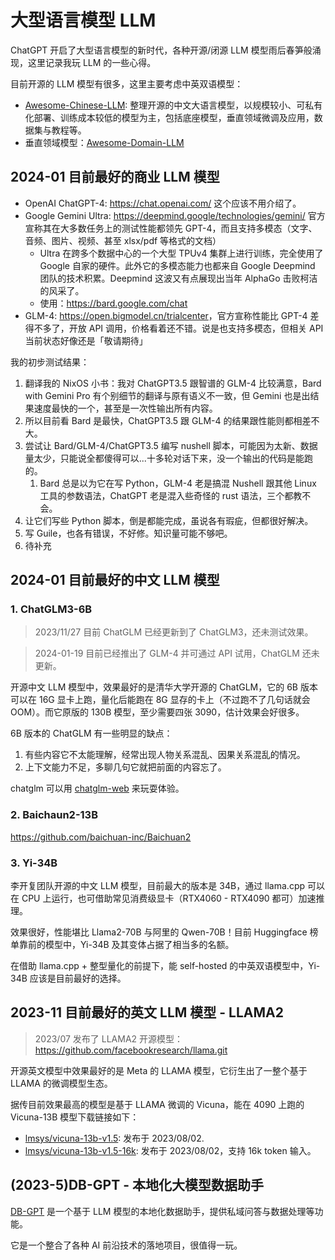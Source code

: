 # 大型语言模型 LLM

ChatGPT 开启了大型语言模型的新时代，各种开源/闭源 LLM 模型雨后春笋般涌现，这里记录我玩 LLM 的一些心得。

目前开源的 LLM 模型有很多，这里主要考虑中英双语模型：

- [Awesome-Chinese-LLM](https://github.com/HqWu-HITCS/Awesome-Chinese-LLM): 整理开源的中文大语言模型，以规模较小、可私有化部署、训练成本较低的模型为主，包括底座模型，垂直领域微调及应用，数据集与教程等。 
- 垂直领域模型：[Awesome-Domain-LLM](https://github.com/luban-agi/Awesome-Domain-LLM)

## 2024-01 目前最好的商业 LLM 模型

- OpenAI ChatGPT-4: <https://chat.openai.com/> 这个应该不用介绍了。
- Google Gemini Ultra: <https://deepmind.google/technologies/gemini/> 官方宣称其在大多数任务上的测试性能都领先 GPT-4，而且支持多模态（文字、音频、图片、视频、甚至 xlsx/pdf 等格式的文档）
  - Ultra 在跨多个数据中心的一个大型 TPUv4 集群上进行训练，完全使用了 Google 自家的硬件。此外它的多模态能力也都来自 Google Deepmind 团队的技术积累。Deepmind 这波又有点展现出当年 AlphaGo 击败柯洁的风采了。
  - 使用：<https://bard.google.com/chat>
- GLM-4: <https://open.bigmodel.cn/trialcenter>，官方宣称性能比 GPT-4 差得不多了，开放 API 调用，价格看着还不错。说是也支持多模态，但相关 API 当前状态好像还是「敬请期待」


我的初步测试结果：

1. 翻译我的 NixOS 小书：我对 ChatGPT3.5 跟智谱的 GLM-4 比较满意，Bard with Gemini Pro 有个别细节的翻译与原有语义不一致，但 Gemini 也是出结果速度最快的一个，甚至是一次性输出所有内容。
  1. 所以目前看 Bard 是最快，ChatGPT3.5 跟 GLM-4 的结果跟性能则都相差不大。
1. 尝试让 Bard/GLM-4/ChatGPT3.5 编写 nushell 脚本，可能因为太新、数据量太少，只能说全都傻得可以...十多轮对话下来，没一个输出的代码是能跑的。
   1. Bard 总是以为它在写 Python，GLM-4 老是搞混 Nushell 跟其他 Linux 工具的参数语法，ChatGPT 老是混入些奇怪的 rust 语法，三个都教不会。
1. 让它们写些 Python 脚本，倒是都能完成，虽说各有瑕疵，但都很好解决。
1. 写 Guile，也各有错误，不好修。知识量可能不够吧。
1. 待补充


## 2024-01 目前最好的中文 LLM 模型

### 1. ChatGLM3-6B

> 2023/11/27 目前 ChatGLM 已经更新到了 ChatGLM3，还未测试效果。

> 2024-01-19 目前已经推出了 GLM-4 并可通过 API 试用，ChatGLM 还未更新。

开源中文 LLM 模型中，效果最好的是清华大学开源的 ChatGLM，它的 6B 版本可以在 16G 显卡上跑，量化后能跑在 8G 显存的卡上（不过跑不了几句话就会 OOM）。而它原版的 130B 模型，至少需要四张 3090，估计效果会好很多。

6B 版本的 ChatGLM 有一些明显的缺点：

1. 有些内容它不太能理解，经常出现人物关系混乱、因果关系混乱的情况。
2. 上下文能力不足，多聊几句它就把前面的内容忘了。

chatglm 可以用 [chatglm-web](https:cc//github.com/NCZkevin/chatglm-web) 来玩耍体验。

### 2. Baichaun2-13B

https://github.com/baichuan-inc/Baichuan2

### 3. Yi-34B

李开复团队开源的中文 LLM 模型，目前最大的版本是 34B，通过 llama.cpp 可以在 CPU 上运行，也可借助常见消费级显卡（RTX4060 - RTX4090 都可）加速推理。

效果很好，性能堪比 Llama2-70B 与阿里的 Qwen-70B！目前 Huggingface 榜单靠前的模型中，Yi-34B 及其变体占据了相当多的名额。

在借助 llama.cpp + 整型量化的前提下，能 self-hosted 的中英双语模型中，Yi-34B 应该是目前最好的选择。

## 2023-11 目前最好的英文 LLM 模型 - LLAMA2

> 2023/07 发布了 LLAMA2 开源模型： <https://github.com/facebookresearch/llama.git>

开源英文模型中效果最好的是 Meta 的 LLAMA 模型，它衍生出了一整个基于 LLAMA 的微调模型生态。

据传目前效果最高的模型是基于 LLAMA 微调的 Vicuna，能在 4090 上跑的 Vicuna-13B 模型下载链接如下：

- [lmsys/vicuna-13b-v1.5](https://huggingface.co/lmsys/vicuna-13b-v1.5): 发布于 2023/08/02.
- [lmsys/vicuna-13b-v1.5-16k](https://huggingface.co/lmsys/vicuna-13b-v1.5-16k): 发布于 2023/08/02，支持 16k token 输入。

## (2023-5)DB-GPT - 本地化大模型数据助手

[DB-GPT](https://github.com/csunny/DB-GPT) 是一个基于 LLM 模型的本地化数据助手，提供私域问答与数据处理等功能。

它是一个整合了各种 AI 前沿技术的落地项目，很值得一玩。
